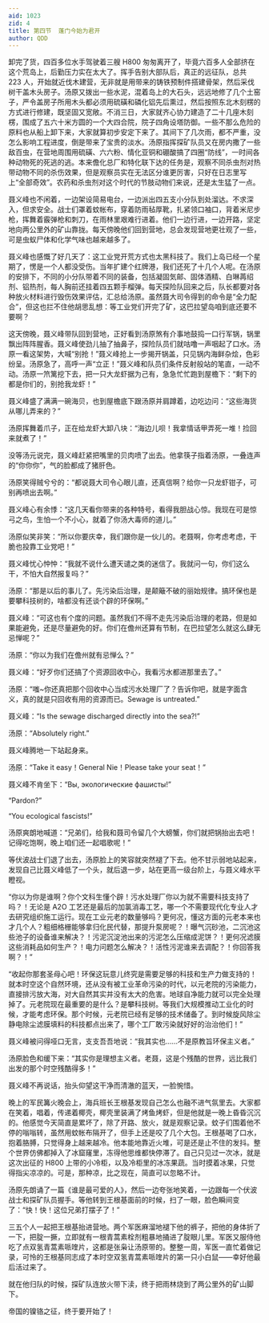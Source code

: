 ```yaml
---
aid: 1023
zid: 4
title: 第四节  蓬门今始为君开
author: QDD
---
```


卸完了货，四百多位水手驾驶着三艘 H800 匆匆离开了，毕竟六百多人全部挤在这个荒岛上，后勤压力实在太大了。挥手告别大部队后，真正的远征队，总共 223 人，开始就近伐木建营，无非就是用带来的铸铁预制件搭建骨架，然后采伐树干盖木头房子。汤原又拨出一些水泥，混着岛上的大石头，远远地修了几个土窑子，严令盖房子所用木头都必须用硫磺和磷化铝先后熏过，然后按照东北木刻楞的方式进行修建，既坚固又宽敞。不消三日，大家就齐心协力建造了二十几座木刻楞，围成了五六十米方圆的一个大四合院，院子四角设塔防御。一些不那么危险的原料也从船上卸下来，大家就算初步安定下来了。其间下了几次雨，都不严重，没怎么影响工程进度，倒是带来了宝贵的淡水。汤原指挥探矿队员又在房内撒了一些敌百虫，在营地周围用硫磺、六六粉、情化亚铜和硼酸搞了四圈“防线”，一时间各种动物死的死逃的逃。本来儋化总厂和特化联下达的任务是，观察不同杀虫剂对热带动物不同的杀伤效果，但是观察员实在无法区分谁更厉害，只好在日志里写上“全部奇效”。农药和杀虫剂对这个时代的节肢动物们来说，还是太生猛了一点。

聂义峰也不闲着，一边架设简易电台，一边派出四五支小分队到处溜达。不求深入，但求安全。战士们罩着蚊帐布，穿着防雨毡厚靴，扎紧领口袖口，背着米尼步枪，挥舞着霰弹枪和刺刀，在雨林里艰难行进着。他们一边行进，一边开路，坚定地向两公里外的矿山靠拢。每天傍晚他们回到营地，总会发现营地更壮观了一些，可是虫蚁尸体和化学气味也越来越多了。

聂义峰也感慨了好几天了：这工业党开荒方式也太黑科技了。我们上岛已经一个星期了，愣是一个人都没受伤。当年扩建个红牌港，我们还死了十几个人呢。在汤原的安排下，不同的小分队带着不同的装备，包括凝固気邮、固体酒精、白琳苒绍剂、铝热剂，每人胸前还挂着四五颗手榴弹。每天探险队回来之后，队长都要对各种放火材料进行毁伤效果评估，汇总给汤原。虽然聂大司令得到的命令是“全力配合”，但这也拦不住他胡思乱想：等工业党们开完了矿，这巴拉望岛咱到底还要不要啊？

这天傍晚，聂义峰带队回到营地，正好看到汤原煞有介事地鼓捣一口行军锅，锅里飘出阵阵腥香。聂义峰使劲儿抽了抽鼻子，探险队员们就咕噜一声咽起了口水。汤原一看这架势，大喊“别抢！”聂义峰抢上一步揭开锅盖，只见锅内海鲜杂烩，色彩纷呈。汤原急了，高呼一声“立正！”聂义峰和队员们条件反射般站的笔直，一动不动。汤原一笊篱挖下去，把一只大龙虾据为己有，急急忙忙跑到屋檐下：“剩下的都是你们的，别抢我龙虾！”

聂义峰盛了满满一碗海贝，也到屋檐底下跟汤原并肩蹲着，边吃边问：“这些海货从哪儿弄来的？”

汤原挥舞着爪子，正在给龙虾大卸八块：“海边儿呗！我拿情话甲弄死一堆！捡回来就煮了！”

没等汤元说完，聂义峰赶紧把嘴里的贝肉喷了出去。他拿筷子指着汤原，一叠连声的“你你你”，气的脸都成了猪肝色。

汤原笑得贼兮兮的：“都说聂大司令心眼儿直，还真信啊？给你一只龙虾钳子，可别再喷出去啊。”

聂义峰心有余悸：“这几天看你带来的各种特号，看得我胆战心惊。我现在可是惊弓之鸟，生怕一个不小心，就着了你汤大毒师的道儿。”

汤原似笑非笑：“所以你要庆幸，我们跟你是一伙儿的。老聂啊，你考虑考虑，干脆也投靠工业党吧！”

聂义峰忧心忡忡：“我就不说什么遭天谴之类的迷信了。我就问一句，你们这么干，不怕大自然报复吗？”

汤原：“那是以后的事儿了。先污染后治理，是颠簸不破的丽始规律。搞环保也是要攀科技树的，啥都没有还谈个辟的环保啊。”

聂义峰：“可这也有个度的问题。虽然我们不得不走先污染后治理的老路，但是如果能避免，还是尽量避免的好。你们在儋州还算有节制，在巴拉望怎么就这么肆无忌惮呢？”

汤原：“你以为我们在儋州就有忌惮么？”

聂义峰：“好歹你们还搞了个资源回收中心，我看污水都进那里去了。”

汤原：“嗤~你还真把那个回收中心当成污水处理厂了？告诉你吧，就是字面含义，真的就是只回收有用的资源而已。Sewage is untreated.”

聂义峰：“Is the sewage discharged directly into the sea?!”

汤原：“Absolutely right.”

聂义峰腾地一下站起身来。

汤原：“Take it easy！General Nie！Please take your seat！”

聂义峰不肯坐下：“Вы, экологические фашисты!”

“Pardon?”

“You ecological fascists!”

汤原爽朗地喊道：“兄弟们，给我和聂司令留几个大螃蟹，你们就把锅抬出去吧！记得吃饱啊，晚上咱们还一起唱歌呢！”

等伏波战士们退了出去，汤原脸上的笑容就突然褪了下去。他不甘示弱地站起来，发现自己比聂义峰低了一个头，就后退一步，站在更高一级台阶上，与聂义峰水平瞪视。

“你以为你是谁啊？你个文科生懂个辟！污水处理厂你以为就不需要科技支持了吗？！无论是 A2O 工艺还是最后的加氯消毒工艺，哪一个不需要现代化专业人才去研究组织施工运行。现在工业元老的数量够吗？更何况，懂这方面的元老本来也才几个人？粗细格栅能够拿归化民代替，那提升泵房呢？！曝气沉砂池，二沉池这些池子的设备谁来解决？！污泥沉淀池出来的污泥怎么压缩成泥饼？！更何况滤膜这些消耗品如何生产？！电力问题怎么解决？！活性污泥谁来去调配？！你回答我啊？！”

“收起你那套圣母心吧！环保这玩意儿终究是需要足够的科技和生产力做支持的！就本时空这个自然环境，还从没有被工业革命污染的时代，以元老院的污染能力，直接排污放大海，对大自然其实并没有太大的危害。地球自净能力就可以完全处理掉了。元老院现在最重要的是什么？是攀科技树。等我们大规模推动工业化的时候，才能考虑环保。那个时候，元老院已经有足够的技术储备了。到时候旋风除尘静电除尘滤膜填料的科技都点出来了，哪个工厂敢污染就好好的治治他们！”

聂义峰被问得哑口无言，支支吾吾地说：“我其实也……不是原教旨环保主义者。”

汤原脸色和缓下来：“其实你是理想主义者。老聂，这是个残酷的世界，远比我们出发的那个时空残酷得多！”

聂义峰不再说话，抬头仰望这干净而清澈的蓝天，一脸惋惜。

晚上的军民篝火晚会上，海兵班长王根基发现自己怎么也融不进气氛里去。大家都在笑着，唱着，传递着椰壳，椰壳里装满了烤鱼烤虾，但是他就是一晚上昏昏沉沉的。他感觉今天简直是累坏了，除了开路、放火，就是观察记录。蚊子们围着他不停的嗡嗡转，虽然用蚊帐布隔开了，但手上还是咬了几个大包。王根基喝了口水，抱着胳膊，只觉得身上越来越冷。他本能地靠近火堆，可是还是止不住的发抖。整个世界仿佛都掉入了冰窟窿里，冻得他思维都快停滞了。自己只见过一次冰，就是这次出征的 H800 上带的小冷柜，以及冷柜里的冰冻果蔬。当时摸着冰果，只觉得指尖凉凉的。可是，那种凉，比之现在，简直可以忽略不计。

汤原先朗诵了一篇《谁是最可爱的人》，然后一边夸张地笑着，一边跟每一个伏波战士和探矿队员握手。等他转到王根基面前的时候，扫了一眼，脸色瞬间变了：“快！快！这位兄弟打摆子了！”

三五个人一起把王根基抬进营地。两个军医麻溜地褪下他的裤子，把他的身体折了一下，把腚一撅，立即就有一根青蒿素栓剂粗暴地捅进了腚眼儿里。军医又服侍他吃了点双氢青蒿素哌喹片，这都是张枭让汤原带的。整整一周，军医一直忙着做记录，可怜的王根基同志成了本时空双氢青蒿素哌喹片的第一只小白鼠——幸好他最后活过来了。

就在他归队的时候，探矿队连放火带下渎，终于把雨林烧到了两公里外的矿山脚下。

帝国的镍铬之征，终于要开始了！
